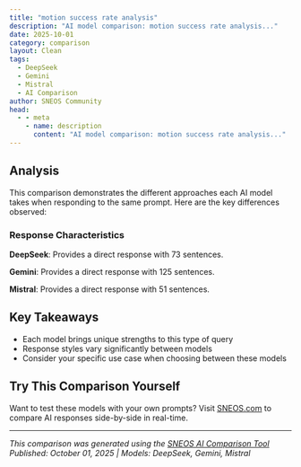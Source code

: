 ```yaml
---
title: "motion success rate analysis"
description: "AI model comparison: motion success rate analysis..."
date: 2025-10-01
category: comparison
layout: Clean
tags:
  - DeepSeek
  - Gemini
  - Mistral
  - AI Comparison
author: SNEOS Community
head:
  - - meta
    - name: description
      content: "AI model comparison: motion success rate analysis..."
---
```


<ChatComparison
  title="motion success rate analysis"
  prompt="motion success rate analysis"
  :responses='{"DeepSeek": "Of course. A **Motion Success Rate Analysis** is a systematic process for evaluating the effectiveness of robotic motions, automated sequences, or any planned physical movement. It\u0027s a critical Key Performance Indicator (KPI) in robotics, automation, and manufacturing.\n\nThe core formula is simple:\n\n**Motion Success Rate = (Number of Successful Motions / Total Number of Attempted Motions) \u00D7 100%**\n\nHowever, a meaningful analysis goes far beyond this basic calculation. Here is a comprehensive breakdown.\n\n---\n\n### 1. Core Components of the Analysis\n\nTo perform a proper analysis, you need to define and measure the following:\n\n* **Success Criteria:** What defines a \u0022successful\u0022 motion?\n * *Example:* A pick-and-place robot successfully picking up a part and placing it within a 1mm tolerance of the target location.\n* **Failure Modes:** What are the different ways a motion can fail?\n * *Examples:* Collision, trajectory error, part drop, timeout, joint limit reached, vision misdetection.\n* **Contextual Data:** What external factors might influence the result?\n * *Examples:* Part ID, initial position, lighting conditions, operator ID, time of day, machine temperature.\n\n---\n\n### 2. The Analysis Process: A Step-by-Step Guide\n\n#### **Step 1: Data Collection \u0026 Logging**\nThis is the foundation. Your system must log every motion attempt with:\n* **Timestamp**\n* **Motion ID/Type** (e.g., \u0022Pick from Bin A\u0022, \u0022Place on Conveyor\u0022)\n* **Outcome** (Success/Failure)\n* **Error Code** (if failed)\n* **Relevant Sensor Data** (e.g., joint torques, camera images, force-torque sensor readings at the moment of failure)\n* **Contextual Data** (see above)\n\n#### **Step 2: Data Aggregation \u0026 Calculation**\nAggregate the logs over a defined period (e.g., per shift, daily, weekly, per 10,000 cycles).\n* Calculate the overall success rate.\n* Calculate success rates for each specific **Motion Type**.\n\n#### **Step 3: Root Cause Analysis (The Most Important Step)**\nThis is where you move from \u0022what\u0022 to \u0022why.\u0022 The best tool for this is **Pareto Analysis**.\n\n* **Pareto Analysis of Failure Modes:** Create a bar chart showing the frequency of each error code. This immediately highlights the \u0022vital few\u0022 problems causing the majority of your failures.\n * *Example:* You might find that 70% of all failures are due to \u0022Part Not in Gripper\u0022 errors.\n\n#### **Step 4: Deeper Dive \u0026 Correlation Analysis**\nInvestigate the top failure modes from the Pareto chart.\n* **Failure by Motion Type:** Is a specific motion (e.g., \u0022Pick from Bin C\u0022) responsible for most of the \u0022Part Not in Gripper\u0022 errors?\n* **Failure by Context:** Do failures spike when a specific part number is used? When a certain operator is on shift? When the ambient temperature is high?\n* **Sensor Data Analysis:** For a specific failure, look at the sensor data leading up to it. Was the gripper force lower than usual? Was the object slightly misaligned in the vision system?\n\n#### **Step 5: Reporting \u0026 Visualization**\nCreate clear reports and dashboards to communicate findings.\n* **Overall Success Rate Trend Chart:** A line chart showing the success rate over time.\n* **Pareto Chart of Failures:** As described above.\n* **Success Rate by Motion Type:** A bar chart.\n* **Downtime Attribution:** How much total downtime is caused by each failure mode?\n\n---\n\n### 3. Practical Example: Bin-Picking Robot\n\nLet\u0027s analyze a bin-picking robot in a factory.\n\n**Scenario:** Over one week, the robot attempted 50,000 picks.\n\n* **Step 1 \u0026 2: Data \u0026 Aggregation**\n * Total Attempts: 50,000\n * Successful Picks: 47,500\n * **Overall Success Rate = (47,500 / 50,000) * 100% = 95.0%**\n\n* **Step 3: Root Cause (Pareto Analysis)**\n * The 2,500 failures are broken down as follows:\n * \u0060Vision_Misdetection\u0060: 1,500 failures\n * \u0060Grip_Slippage\u0060: 700 failures\n * \u0060Collision\u0060: 200 failures\n * \u0060Other\u0060: 100 failures\n\n * **Insight:** \u0060Vision_Misdetection\u0060 is the dominant issue, causing 60% of all failures.\n\n* **Step 4: Deeper Dive**\n * You dig into the \u0060Vision_Misdetection\u0060 failures and find:\n * 80% of them occur when picking **Part #XYZ-123**, which is highly reflective.\n * They are 3x more likely to occur on the day shift, when sunlight from a window creates glare on the parts.\n\n* **Conclusion \u0026 Action:**\n The low success rate is not a random mechanical issue. It\u0027s primarily a **vision system problem with a specific part under specific lighting conditions.**\n * **Action Items:**\n 1. Adjust the vision algorithm\u0027s settings for Part #XYZ-123.\n 2. Install blinds or diffuse lighting to eliminate glare on the bin.\n 3. Re-run the analysis after the changes to measure improvement.\n\n---\n\n### 4. Tools and Techniques\n\n* **Pareto Charts:** For identifying the most critical failure modes.\n* **Control Charts:** For monitoring the success rate over time and detecting statistically significant shifts (for SPC - Statistical Process Control).\n* **Fishbone (Ishikawa) Diagrams:** For brainstorming all potential root causes of a specific, recurring failure.\n* **5 Whys:** A simple technique to drill down to the fundamental root cause of a problem.\n* **Dashboard Software:** Tools like Grafana, Tableau, or even Python (with Matplotlib/Seaborn) can be used to create live monitoring dashboards.\n\n### 5. Benefits of a Robust Analysis\n\n* **Increased Uptime \u0026 OEE:** By systematically reducing failures, you increase production.\n* **Predictive Maintenance:** Identifying patterns (e.g., rising failure rates on a specific joint) can allow you to service a robot *before* it breaks down.\n* **Data-Driven Decisions:** Moves maintenance and engineering from \u0022gut feeling\u0022 to objective, data-backed decisions.\n* **Continuous Improvement:** Provides a clear feedback loop for improving system design, procedures, and software.\n\nIn summary, a Motion Success Rate Analysis is not just about calculating a percentage. It\u0027s a continuous, diagnostic process that uses data to find and eliminate the root causes of failure, driving efficiency and reliability in automated systems.", "Gemini": "Okay, let\u0027s break down motion success rate analysis. To give you the most helpful information, I need a little more context. But, in general, motion success rate analysis involves looking at how often motions are successful in a particular context. Here\u0027s a structured overview:\n\n**1. Understanding the Basics: What is a Motion?**\n\n* **Definition:** A motion is a formal proposal or request made to a deliberative body (e.g., a court, a legislature, a board of directors, a debate society). It\u0027s a way to bring a specific issue to the forefront for discussion and a vote.\n\n* **Examples:**\n * **Legal:** Motion to dismiss, motion for summary judgment, motion to suppress evidence.\n * **Legislative:** Motion to table a bill, motion to amend a bill, motion to adjourn.\n * **Corporate:** Motion to approve the budget, motion to elect a director.\n * **Debate:** Motion to propose the affirmative/negative stance.\n\n**2. What Does \u0022Success\u0022 Mean?**\n\n* **Granted/Allowed/Passed:** The motion is accepted by the relevant body and the requested action is taken (or permitted).\n* **Denied/Rejected/Failed:** The motion is not accepted, and the requested action is not taken.\n\n**3. Why Analyze Motion Success Rate?**\n\n* **Identify Trends:** Are certain types of motions consistently successful or unsuccessful? This can reveal underlying biases, procedural issues, or the effectiveness of arguments.\n* **Evaluate Strategy:** For lawyers or advocates, analyzing past success rates can inform decisions about which motions to file and how to argue them.\n* **Assess Performance:** Measuring the success rate of individuals or teams (e.g., lawyers in a firm, legislators from a particular party) can be a performance indicator.\n* **Improve Efficiency:** Understanding why motions fail can lead to changes in procedures or training to improve the likelihood of success.\n* **Resource Allocation:** Focus on motions more likely to succeed, or on improving the success rate of important but currently unsuccessful motions.\n\n**4. The Process of Analyzing Motion Success Rate**\n\nHere\u0027s a general framework:\n\n* **1. Define the Scope:**\n * *What specific type of motion are you analyzing?* (e.g., motions for summary judgment in civil cases)\n * *What time period are you analyzing?* (e.g., the last 5 years)\n * *What specific court, legislature, or organization are you analyzing?* (e.g., the US Supreme Court, the California State Assembly)\n * *What level of detail is needed?* (e.g., overall success rate, success rate by judge, success rate by type of case)\n* **2. Data Collection:**\n * *Identify data sources.* (e.g., court records, legislative archives, minutes of meetings)\n * *Collect the relevant data.* (e.g., date of motion, type of motion, outcome, judge/decision-maker, key arguments)\n * *Ensure data accuracy and completeness.*\n* **3. Data Organization and Cleaning:**\n * *Create a spreadsheet or database to organize the data.*\n * *Clean the data to remove errors and inconsistencies.*\n * *Categorize the data as needed.* (e.g., by type of motion, by legal issue, by jurisdiction)\n* **4. Data Analysis:**\n * *Calculate the overall success rate.* (Number of successful motions / Total number of motions) * 100\n * *Calculate success rates for different categories.* (e.g., success rate for motions to dismiss vs. success rate for motions for summary judgment)\n * *Look for trends and patterns.* (e.g., Is the success rate increasing or decreasing over time?)\n * *Perform statistical analysis (if appropriate).* (e.g., t-tests, chi-square tests) to determine if the differences in success rates are statistically significant.\n * *Consider potential confounding factors.* (e.g., changes in the law, changes in court procedures, changes in the types of cases being filed)\n* **5. Interpretation and Reporting:**\n * *Interpret the findings.* (What do the results mean? What are the possible explanations for the trends?)\n * *Prepare a report or presentation.* (Clearly communicate the findings to the intended audience.)\n * *Provide recommendations.* (What actions should be taken based on the findings?)\n\n**5. Factors Influencing Motion Success Rate:**\n\n* **Strength of the Legal Argument:** Is the motion based on sound legal principles and supported by relevant case law or statutes?\n* **Factual Support:** Is the motion supported by sufficient evidence?\n* **Procedural Compliance:** Was the motion filed correctly and in a timely manner?\n* **Judge/Decision-Maker:** Some judges/decision-makers may be more receptive to certain types of motions than others.\n* **Opposing Counsel:** The skill and experience of the opposing counsel can influence the outcome of a motion.\n* **Jurisdiction:** The legal standards and procedures can vary from one jurisdiction to another.\n* **Caseload and Backlog:** Heavily burdened courts may be more inclined to deny motions to expedite proceedings.\n* **Political Context:** In some cases, political considerations may influence the outcome of a motion (particularly in legislative settings).\n* **Clarity and Persuasiveness of Presentation:** How well the arguments are articulated and presented can greatly impact the outcome.\n\n**6. Specific Examples and Applications**\n\nTo make this more concrete, here are some specific examples of how motion success rate analysis can be used:\n\n* **Law Firms:** A law firm could analyze the success rate of its motions for summary judgment in different types of cases to identify areas where it needs to improve its litigation strategy. They might also look at individual attorney success rates to identify training opportunities.\n* **Legislative Advocacy Groups:** An advocacy group could analyze the success rate of its motions to amend legislation to determine which strategies are most effective in influencing the legislative process.\n* **Public Defenders:** A public defender\u0027s office could analyze the success rate of its motions to suppress evidence to identify systemic issues in police investigations or prosecutorial practices.\n* **Academic Research:** Researchers could analyze motion success rates to study the effects of different legal rules or judicial philosophies.\n\n**7. Important Considerations \u0026 Cautions**\n\n* **Correlation vs. Causation:** Just because two things are correlated (e.g., a certain type of argument and a higher success rate) doesn\u0027t mean that one causes the other. There may be other factors at play.\n* **Selection Bias:** The cases that are selected for litigation may not be representative of all cases. This can affect the accuracy of the analysis. (Parties are more likely to pursue motions in cases they believe they can win)\n* **Data Limitations:** The available data may be incomplete or inaccurate. This can limit the scope and reliability of the analysis.\n* **Ethical Considerations:** It\u0027s important to use motion success rate analysis in an ethical and responsible manner. For example, it\u0027s unethical to use the analysis to discriminate against certain groups of people.\n* **Context Matters:** Always consider the specific context when interpreting motion success rates. What works in one situation may not work in another.\n\n**To give you more specific help, please tell me:**\n\n* **What *kind* of motions are you interested in?** (e.g., legal motions, legislative motions, motions in a debate tournament, motions in a specific organization?)\n* **What is the *context* for this analysis?** (e.g., are you a lawyer, a researcher, a student, an advocate?)\n* **What *specific question* are you trying to answer?** (e.g., \u0022What is the success rate of motions to dismiss in federal court?\u0022, \u0022Which arguments are most effective in motions for summary judgment?\u0022, \u0022How does the success rate of my motions compare to the average?\u0022, \u0022I want to know if the motions that I have made in my company have been successful\u0022)\n\nOnce I have this information, I can provide you with more targeted and useful information.\n", "Mistral": "Analyzing the success rate of motion detection or motion-related tasks involves several key steps. Whether you\u0027re dealing with motion detection in video surveillance, robotics, or any other field, the process generally includes data collection, preprocessing, algorithm implementation, evaluation, and optimization. Here\u2019s a structured approach to analyzing the success rate of motion detection:\n\n### 1. Define Objectives and Metrics\n- **Objectives**: Clearly define what you mean by \u0022success\u0022 in the context of motion detection. This could be accurate detection of moving objects, minimizing false positives/negatives, or achieving real-time performance.\n- **Metrics**: Choose appropriate metrics to evaluate success. Common metrics include:\n - **Accuracy**: The ratio of correctly identified motions to the total number of instances.\n - **Precision**: The ratio of correctly identified positive instances to the total predicted positive instances.\n - **Recall (Sensitivity)**: The ratio of correctly identified positive instances to the total actual positive instances.\n - **F1 Score**: The harmonic mean of precision and recall.\n - **False Positive Rate (FPR)**: The ratio of incorrectly identified positive instances to the total actual negative instances.\n - **False Negative Rate (FNR)**: The ratio of incorrectly identified negative instances to the total actual positive instances.\n\n### 2. Data Collection\n- **Video/Image Data**: Collect a diverse set of video or image data that includes various scenarios where motion occurs.\n- **Ground Truth**: Annotate the data to create ground truth labels indicating the presence and absence of motion.\n\n### 3. Preprocessing\n- **Noise Reduction**: Apply filters to reduce noise in the data.\n- **Normalization**: Normalize the data to ensure consistency.\n- **Segmentation**: Segment the data into frames or regions of interest if necessary.\n\n### 4. Algorithm Implementation\n- **Motion Detection Algorithms**: Implement or choose existing algorithms such as:\n - **Background Subtraction**: Detects moving objects by comparing the current frame with a background model.\n - **Optical Flow**: Estimates the motion of objects between consecutive frames.\n - **Deep Learning Models**: Use pre-trained models like YOLO, SSD, or custom neural networks for motion detection.\n\n### 5. Evaluation\n- **Test Data**: Use a separate test dataset to evaluate the performance of the motion detection algorithm.\n- **Confusion Matrix**: Create a confusion matrix to visualize the performance in terms of true positives, true negatives, false positives, and false negatives.\n- **Metric Calculation**: Calculate the chosen metrics (accuracy, precision, recall, F1 score, FPR, FNR) based on the confusion matrix.\n\n### 6. Optimization\n- **Parameter Tuning**: Adjust the parameters of the motion detection algorithm to improve performance.\n- **Model Selection**: Experiment with different models or combinations of models to find the best performing one.\n- **Post-Processing**: Apply post-processing techniques like morphological operations to refine the detected motion regions.\n\n### 7. Reporting and Analysis\n- **Results Presentation**: Present the results in a clear and concise manner, including tables, graphs, and visualizations.\n- **Comparison**: Compare the performance of different algorithms or models to identify the best approach.\n- **Insights**: Provide insights into the strengths and weaknesses of the motion detection system and suggest areas for improvement.\n\n### Example Workflow\n1. **Data Collection**: Collect video footage from surveillance cameras.\n2. **Preprocessing**: Apply Gaussian blur to reduce noise and normalize the pixel values.\n3. **Algorithm Implementation**: Use a background subtraction method like MOG2 (Mixture of Gaussians).\n4. **Evaluation**: Test the algorithm on a separate dataset and calculate precision, recall, and F1 score.\n5. **Optimization**: Adjust the learning rate and threshold parameters of MOG2 to improve performance.\n6. **Reporting**: Present the results in a report, highlighting the success rate and areas for improvement.\n\n### Tools and Libraries\n- **OpenCV**: A popular library for computer vision tasks, including motion detection.\n- **TensorFlow/PyTorch**: For implementing deep learning models.\n- **Scikit-Learn**: For evaluating metrics and creating confusion matrices.\n\nBy following these steps, you can systematically analyze the success rate of motion detection and identify areas for improvement to enhance the overall performance of your system."}' 
  published-date="22:03"
/>

## Analysis

This comparison demonstrates the different approaches each AI model takes when responding to the same prompt. Here are the key differences observed:

### Response Characteristics

**DeepSeek**: Provides a direct response with 73 sentences. 

**Gemini**: Provides a direct response with 125 sentences. 

**Mistral**: Provides a direct response with 51 sentences. 

## Key Takeaways

- Each model brings unique strengths to this type of query
- Response styles vary significantly between models
- Consider your specific use case when choosing between these models

## Try This Comparison Yourself

Want to test these models with your own prompts? Visit [SNEOS.com](https://sneos.com) to compare AI responses side-by-side in real-time.

---

*This comparison was generated using the [SNEOS AI Comparison Tool](https://sneos.com)*
*Published: October 01, 2025 | Models: DeepSeek, Gemini, Mistral*
